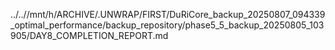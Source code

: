 ../..//mnt/h/ARCHIVE/.UNWRAP/FIRST/DuRiCore_backup_20250807_094339_optimal_performance/backup_repository/phase5_5_backup_20250805_103905/DAY8_COMPLETION_REPORT.md